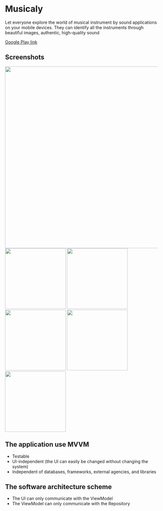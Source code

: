 # Musicaly

Let everyone explore the world of musical instrument by sound applications on your mobile devices. They can identify all the instruments through beautiful images, authentic, high-quality sound

[Google Play link](https://play.google.com/store/apps/details?id=com.findmyphone.clapping.find)

## Screenshots
<p>
<img src="./img/image_0.png" width="600px" height="auto">
<img src="./img/image_1.png" width="200px" height="auto">
<img src="./img/image_2.png" width="200px" height="auto">
<img src="./img/image_3.png" width="200px" height="auto">
<img src="./img/image_5.png" width="200px" height="auto">
<img src="./img/image_6.png" width="200px" height="auto">
 </p>

## The application use MVVM

- Testable
- UI-independent (the UI can easily be changed without changing the system)
- Independent of databases, frameworks, external agencies, and libraries

## The software architecture scheme

- The UI can only communicate with the ViewModel
- The ViewModel can only communicate with the Repository
 

